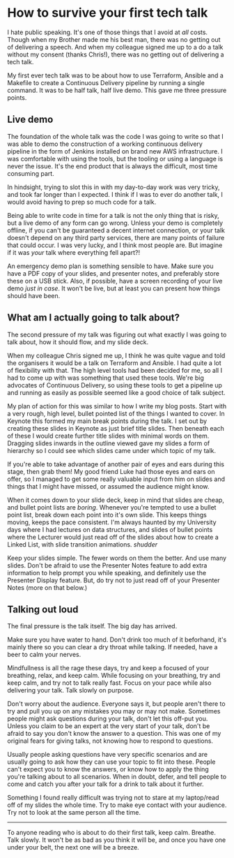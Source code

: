 # How to survive your first tech talk

I hate public speaking. It's one of those things that I avoid at _all_ costs. Though when my Brother made me his best man, there was no getting out of delivering a speech. And when my colleague signed me up to a do a talk without my consent (thanks Chris!), there was no getting out of delivering a tech talk.

My first ever tech talk was to be about how to use Terraform, Ansible and a Makefile to create a Continuous Delivery pipeline by running a single command. It was to be half talk, half live demo. This gave me three pressure points.

## Live demo

The foundation of the whole talk was the code I was going to write so that I was able to demo the construction of a working continuous delivery pipeline in the form of Jenkins installed on brand new AWS infrastructure. I was comfortable with using the tools, but the tooling or using a language is never the issue. It's the end product that is always the difficult, most time consuming part.

In hindsight, trying to slot this in with my day-to-day work was very tricky, and took far longer than I expected. I think if I was to ever do another talk, I would avoid having to prep so much code for a talk.

Being able to write code in time for a talk is not the only thing that is risky, but a live demo of any form can go wrong. Unless your demo is completely offline, if you can't be guaranteed a decent internet connection, or your talk doesn't depend on any third party services, there are many points of failure that could occur. I was very lucky, and I think most people are. But imagine if it was _your_ talk where everything fell apart?!

An emergency demo plan is something sensible to have. Make sure you have a PDF copy of your slides, and presenter notes, and preferably store these on a USB stick. Also, if possible, have a screen recording of your live demo _just in case_. It won't be live, but at least you can present how things should have been.

## What am I actually going to talk about?

The second pressure of my talk was figuring out what exactly I was going to talk about, how it should flow, and my slide deck.

When my colleague Chris signed me up, I think he was quite vague and told the organisers it would be a talk on Terraform and Ansible. I had quite a lot of flexibility with that. The high level tools had been decided for me, so all I had to come up with was something that used these tools. We're big advocates of Continuous Delivery, so using these tools to get a pipeline up and running as easily as possible seemed like a good choice of talk subject.

My plan of action for this was similar to how I write my blog posts. Start with a very rough, high level, bullet pointed list of the things I wanted to cover. In Keynote this formed my main break points during the talk. I set out by creating these slides in Keynote as just brief title slides. Then beneath each of these I would create further title slides with minimal words on them. Dragging slides inwards in the outline viewed gave my slides a form of hierarchy so I could see which slides came under which topic of my talk.

If you're able to take advantage of another pair of eyes and ears during this stage, then grab them! My good friend Luke had those eyes and ears on offer, so I managed to get some really valuable input from him on slides and things that I might have missed, or assumed the audience might know. 

When it comes down to your slide deck, keep in mind that slides are cheap, and bullet point lists are _boring_. Whenever you're tempted to use a bullet point list, break down each point into it's own slide. This keeps things moving, keeps the pace consistent. I'm always haunted by my University days where I had lectures on data structures, and slides of bullet points where the Lecturer would just read off of the slides about how to create a Linked List, with slide transition animations. *shudder*

Keep your slides simple. The fewer words on them the better. And use many slides. Don't be afraid to use the Presenter Notes feature to add extra information to help prompt you while speaking, and definitely use the Presenter Display feature. But, do try not to just read off of your Presenter Notes (more on that below.)

## Talking out loud

The final pressure is the talk itself. The big day has arrived.

Make sure you have water to hand. Don't drink too much of it beforhand, it's mainly there so you can clear a dry throat while talking. If needed, have a beer to calm your nerves.	

Mindfullness is all the rage these days, try and keep a focused of your breathing, relax, and keep calm. While focusing on your breathing, try and keep calm, and try not to talk really fast. Focus on your pace while also delivering your talk. Talk slowly on purpose.

Don't worry about the audience. Everyone says it, but people aren't there to try and pull you up on any mistakes you may or may not make. Sometimes people might ask questions during your talk, don't let this off-put you. Unless you claim to be an expert at the very start of your talk, don't be afraid to say you don't know the answer to a question. This was one of my original fears for giving talks, not knowing how to respond to questions.

Usually people asking questions have very specific scenarios and are usually going to ask how they can use your topic to fit into these. People can't expect you to know the answers, or know how to apply the thing you're talking about to all scenarios. When in doubt, defer, and tell people to come and catch you after your talk for a drink to talk about it further.

Something I found really difficult was trying not to stare at my laptop/read off of my slides the whole time. Try to make eye contact with your audience. Try not to look at the same person all the time.

***

To anyone reading who is about to do their first talk, keep calm. Breathe. Talk slowly. It won't be as bad as you think it will be, and once you have one under your belt, the next one will be a breeze.
